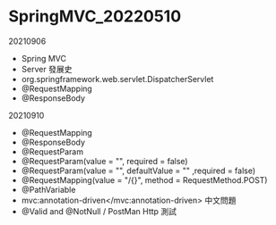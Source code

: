 # SpringMVC_20220510


20210906
-	Spring MVC
-	Server 發展史
-	org.springframework.web.servlet.DispatcherServlet
-	@RequestMapping
-	@ResponseBody

20210910
-	@RequestMapping
-	@ResponseBody
-	@RequestParam
-	@RequestParam(value = "", required = false)
-	@RequestParam(value = "", defaultValue = "" ,required = false)
-	@RequestMapping(value = "/{}", method = RequestMethod.POST)
-	@PathVariable
-	mvc:annotation-driven</mvc:annotation-driven> 中文問題
-	@Valid and @NotNull / PostMan Http 測試